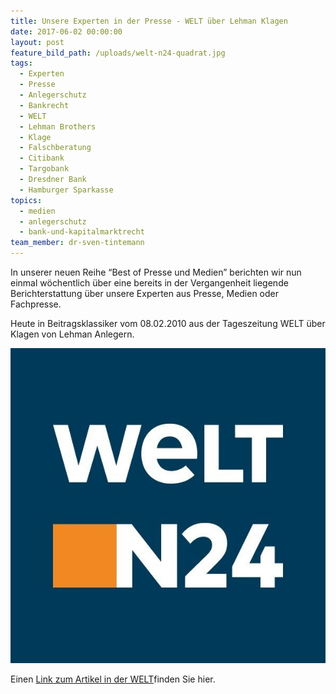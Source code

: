 ```yaml
---
title: Unsere Experten in der Presse - WELT über Lehman Klagen
date: 2017-06-02 00:00:00
layout: post
feature_bild_path: /uploads/welt-n24-quadrat.jpg
tags:
  - Experten
  - Presse
  - Anlegerschutz
  - Bankrecht
  - WELT
  - Lehman Brothers
  - Klage
  - Falschberatung
  - Citibank
  - Targobank
  - Dresdner Bank
  - Hamburger Sparkasse
topics:
  - medien
  - anlegerschutz
  - bank-und-kapitalmarktrecht
team_member: dr-sven-tintemann
---
```



In unserer neuen Reihe “Best of Presse und Medien” berichten wir nun einmal w&ouml;chentlich &uuml;ber eine bereits in der Vergangenheit liegende Berichterstattung &uuml;ber unsere Experten aus Presse, Medien oder Fachpresse.

Heute in Beitragsklassiker vom 08.02.2010 aus der Tageszeitung WELT &uuml;ber Klagen von Lehman Anlegern.

[![WELT N24 Logo - Fremde Marke](/uploads/versions/welt-n24-quadrat---x----600-600x---.jpg)](https://www.welt.de/finanzen/article6300484/Deutsche-Lehman-Opfer-haben-eine-letzte-Chance.html)

Einen [Link zum Artikel in der WELT](https://www.welt.de/finanzen/article6300484/Deutsche-Lehman-Opfer-haben-eine-letzte-Chance.html)finden Sie hier.